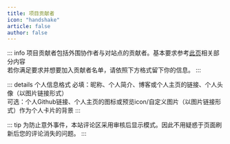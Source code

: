 ```yaml
---
title: 项目贡献者
icon: "handshake"
article: false
author: false
---
```

::: info
项目贡献者包括外围协作者与对站点的贡献者。基本要求参考[此页](https://wiki.takagi3.cn/guide/Start.html)相关部分内容<br/>
若你满足要求并想要加入贡献者名单，请依照下方格式留下你的信息。
:::

::: details 个人信息格式
必填：昵称、个人简介、博客或个人主页的链接、个人头像（以图片链接形式）<br/>
可选：个人Github链接、个人主页的图标或预览icon/自定义图片（以图片链接形式）作为个人卡片的背景
:::

<SiteInfo
  name="WaterApple"
  desc="届ける言葉を今は育ててる"
  url="https://waterapple09.com"
	logo="https://waterapple09.com/wp-content/uploads/2023/05/v2-fb221a6bb99ca9f92873e453d62b030d_r.jpg"
	repo="https://github.com/WaterApple09"
preview="https://waterapple09.com/randpic/pc/79.webp"
/>

::: tip
为防止意外事件，本站评论区采用审核后显示模式。因此不用疑惑于页面刷新后您的评论消失的问题。
:::